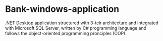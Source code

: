 # Bank-windows-application
.NET Desktop application structured with 3-teir architecture and integrated with Microsoft  SQL Server, written by C# programming language and follows the object-oriented programming pronciples (OOP).
